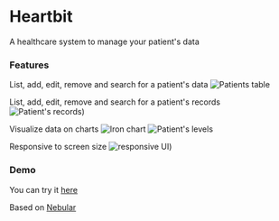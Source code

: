 # Heartbit
A healthcare system to manage your patient's data

### Features

List, add, edit, remove and search for a patient's data
![Patients table](https://raw.githubusercontent.com/timbo-rafa/heartbit-web/master/screenshots/patients-table.png)

List, add, edit, remove and search for a patient's records
![Patient's records](https://raw.githubusercontent.com/timbo-rafa/heartbit-web/master/screenshots/patients-records.png))

Visualize data on charts
![Iron chart](https://raw.githubusercontent.com/timbo-rafa/heartbit-web/master/screenshots/iron-chart.png)
![Patient's levels](https://raw.githubusercontent.com/timbo-rafa/heartbit-web/master/screenshots/patient-levels.png)

Responsive to screen size
![responsive UI](https://raw.githubusercontent.com/timbo-rafa/heartbit-web/master/screenshots/responsive-ui.gif))

### Demo

You can try it <a href="timbo-rafa.github.io/heartbit-web/">here</a>

Based on <a href="https://akveo.github.io/nebular">Nebular</a>
